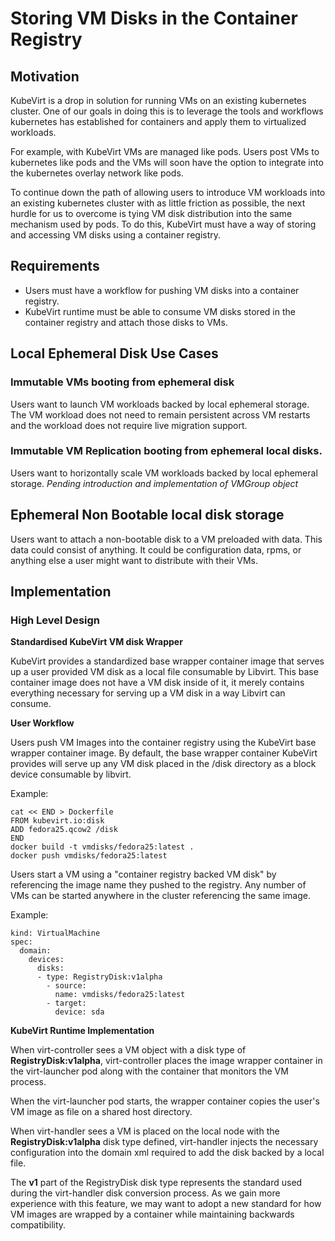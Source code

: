 # Storing VM Disks in the Container Registry

## Motivation

KubeVirt is a drop in solution for running VMs on an existing kubernetes
cluster. One of our goals in doing this is to leverage the tools and workflows
kubernetes has established for containers and apply them to virtualized
workloads.

For example, with KubeVirt VMs are managed like pods. Users post VMs to
kubernetes like pods and the VMs will soon have the option to integrate into
the kubernetes overlay network like pods.

To continue down the path of allowing users to introduce VM workloads into
an existing kubernetes cluster with as little friction as possible, the next
hurdle for us to overcome is tying VM disk distribution into the same
mechanism used by pods. To do this, KubeVirt must have a way of storing and
accessing VM disks using a container registry.

## Requirements
* Users must have a workflow for pushing VM disks into a container registry.
* KubeVirt runtime must be able to consume VM disks stored in the container
  registry and attach those disks to VMs.

## Local Ephemeral Disk Use Cases

### Immutable VMs booting from ephemeral disk

Users want to launch VM workloads backed by local ephemeral storage. The VM
workload does not need to remain persistent across VM restarts and the workload
does not require live migration support.

### Immutable VM Replication booting from ephemeral local disks.

Users want to horizontally scale VM workloads backed by local ephemeral
storage. *Pending introduction and implementation of VMGroup object*

## Ephemeral Non Bootable local disk storage

Users want to attach a non-bootable disk to a VM preloaded with data. This data
could consist of anything. It could be configuration data, rpms, or anything
else a user might want to distribute with their VMs.

## Implementation

### High Level Design

**Standardised KubeVirt VM disk Wrapper**

KubeVirt provides a standardized base wrapper container image that serves up a
user provided VM disk as a local file consumable by Libvirt. This base
container image does not have a VM disk inside of it, it merely contains
everything necessary for serving up a VM disk in a way Libvirt can consume.

**User Workflow**

Users push VM Images into the container registry using the KubeVirt base
wrapper container image. By default, the base wrapper container KubeVirt
provides will serve up any VM disk placed in the /disk directory as a block
device consumable by libvirt.

Example:
```
cat << END > Dockerfile
FROM kubevirt.io:disk
ADD fedora25.qcow2 /disk
END
docker build -t vmdisks/fedora25:latest .
docker push vmdisks/fedora25:latest
```
Users start a VM using a "container registry backed VM disk" by referencing the
image name they pushed to the registry. Any number of VMs can be started
anywhere in the cluster referencing the same image.

Example:
```
kind: VirtualMachine
spec:
  domain:
    devices:
      disks:
      - type: RegistryDisk:v1alpha
        - source:
          name: vmdisks/fedora25:latest
        - target:
          device: sda
```

**KubeVirt Runtime Implementation**

When virt-controller sees a VM object with a disk type of
**RegistryDisk:v1alpha**, virt-controller places the image wrapper container
in the virt-launcher pod along with the container that monitors the VM process.

When the virt-launcher pod starts, the wrapper container copies the user's VM
image as file on a shared host directory.

When virt-handler sees a VM is placed on the local node with the
**RegistryDisk:v1alpha** disk type defined, virt-handler injects the
necessary configuration into the domain xml required to add the disk backed by
a local file.

The **v1** part of the RegistryDisk disk type represents the standard
used during the virt-handler disk conversion process. As we gain more
experience with this feature, we may want to adopt a new standard for how VM
images are wrapped by a container while maintaining backwards compatibility.
